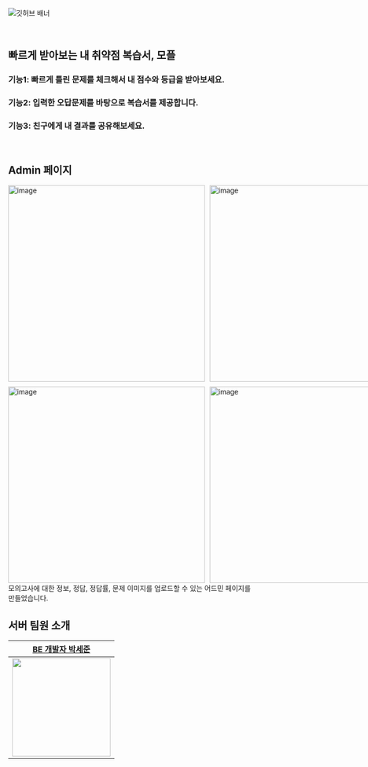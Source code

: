 

![깃허브 배너](https://github.com/user-attachments/assets/e0f52d08-05f9-44ba-9a71-f20cb9d52743)

<br/>

<h2>  빠르게 받아보는 내 취약점 복습서, 모플  </h2>
<h3> 기능1: 빠르게 틀린 문제를 체크해서 내 점수와 등급을 받아보세요. </h3>
<h3> 기능2: 입력한 오답문제를 바탕으로 복습서를 제공합니다. </h3>
<h3> 기능3: 친구에게 내 결과를 공유해보세요. </h3>

<br/>

<h2>  Admin 페이지  </h2>
<div style="display: grid; grid-template-columns: 1fr 1fr; gap: 10px;">
  <img src="https://github.com/user-attachments/assets/f9bfffc3-7708-49a4-b240-80ea71bae83e" alt="image" width="400" height="400">
  <img src="https://github.com/user-attachments/assets/6bf10fa0-018a-4e63-9219-442ed3843312" alt="image" width="400" height="400">
  <img src="https://github.com/user-attachments/assets/b255e176-8eec-4666-b190-12c6e5a3c996" alt="image" width="400" height="400">
  <img src="https://github.com/user-attachments/assets/26ac807a-eeab-42ab-8f66-bcb9af101ee4" alt="image" width="400" height="400">
</div>
모의고사에 대한 정보, 정답, 정답률, 문제 이미지를 업로드할 수 있는 어드민 페이지를 만들었습니다.

<br/>

## 서버 팀원 소개
|[BE 개발자 박세준](https://github.com/sejoon00)|
|:--------:|
|<img src="https://avatars.githubusercontent.com/u/74056843?v=4" width=200>|

